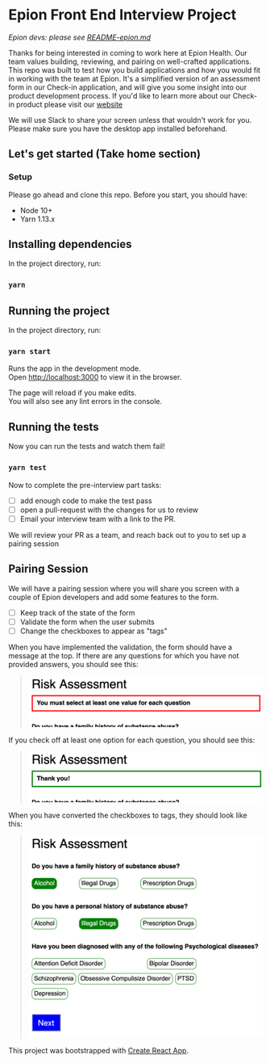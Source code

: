 # Epion Front End Interview Project

_Epion devs: please see [README-epion.md](README-epion.md)_

Thanks for being interested in coming to work here at Epion Health. Our team values building, reviewing, and pairing on well-crafted applications.  This repo was built to test how you build applications and how you would fit in working with the team at Epion.  It's a simplified version of an assessment form in our Check-in application, and will give you some insight into our product development process.  If you'd like to learn more about our Check-in product please visit our [website](http://www.epionhealth.com/checkin-how-it-works-2/)

We will use Slack to share your screen unless that wouldn't work for you. Please make sure you have the desktop app installed beforehand.


## Let's get started (Take home section)

### Setup

Please go ahead and clone this repo. Before you start, you should have:

* Node 10+
* Yarn 1.13.x

## Installing dependencies


In the project directory, run:

### `yarn`

## Running the project

In the project directory, run:

### `yarn start`

Runs the app in the development mode.<br>
Open [http://localhost:3000](http://localhost:3000) to view it in the browser.

The page will reload if you make edits.<br>
You will also see any lint errors in the console.

## Running the tests

Now you can run the tests and watch them fail!

### `yarn test`

Now to complete the pre-interview part tasks:

- [ ] add enough code to make the test pass
- [ ] open a pull-request with the changes for us to review
- [ ] Email your interview team with a link to the PR.

We will review your PR as a team, and reach back out to you to set up a pairing session

## Pairing Session

We will have a pairing session where you will share you screen with a couple of Epion developers and add some features to the form.

- [ ] Keep track of the state of the form
- [ ] Validate the form when the user submits
- [ ] Change the checkboxes to appear as "tags"

When you have implemented the validation, the form should have a message at the top. If there are any questions for which you have not provided answers, you should see this:

> ![validation failed](screenshots/validation-failed.png)

If you check off at least one option for each question, you should see this:

> ![thank you](screenshots/thank-you.png)

When you have converted the checkboxes to tags, they should look like this:

> ![tags-selected](screenshots/tags-selected.png)

This project was bootstrapped with [Create React App](https://github.com/facebook/create-react-app).
